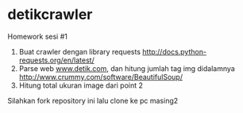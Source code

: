 # detikcrawler
Homework sesi #1

1. Buat crawler dengan library requests http://docs.python-requests.org/en/latest/
2. Parse web www.detik.com, dan hitung jumlah tag img didalamnya http://www.crummy.com/software/BeautifulSoup/
3. Hitung total ukuran image dari point 2

Silahkan fork repository ini lalu clone ke pc masing2
